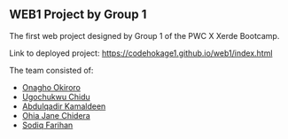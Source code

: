 ## WEB1 Project by Group 1

The first web project designed by Group 1 of the PWC X Xerde Bootcamp.

Link to deployed project: https://codehokage1.github.io/web1/index.html

The team consisted of:
* [Onagho Okiroro](https://github.com/Anagho)
* [Ugochukwu Chidu](https://github.com/Chidu97)
* [Abdulqadir Kamaldeen](https://github.com/Lamarthefourth)
* [Ohia Jane Chidera](https://github.com/OhiaJanny)
* [Sodiq Farihan](https://github.com/codeHokage1)
